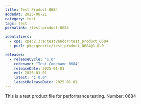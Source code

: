 ```yaml
---
title: Test Product 0684
addedAt: 2025-08-21
category: test
tags: test
permalink: /test-product-0684

identifiers:
  - cpe: cpe:2.3:a:testvendor:test_product_0684
  - purl: pkg:generic/test_product_0684@1.0.0

releases:
  - releaseCycle: "1.0"
    codename: "Test Codename 0684"
    releaseDate: 2025-01-01
    eol: 2026-01-01
    latest: "1.0.0"
    latestReleaseDate: 2025-01-01
---
```


This is a test product file for performance testing. Number: 0684
